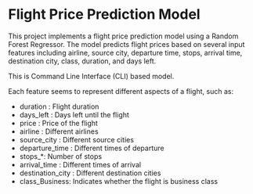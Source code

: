 # Flight Price Prediction Model

This project implements a flight price prediction model using a Random Forest Regressor. The model predicts flight prices based on several input features including airline, source city, departure time, stops, arrival time, destination city, class, duration, and days left.

This is Command Line Interface (CLI) based model.

Each feature seems to represent different aspects of a flight, such as:
- duration : Flight duration
- days_left : Days left until the flight
- price : Price of the flight
- airline : Different airlines
- source_city : Different source cities
- departure_time : Different times of departure
- stops_*: Number of stops
- arrival_time : Different times of arrival
- destination_city : Different destination cities
- class_Business: Indicates whether the flight is business class
